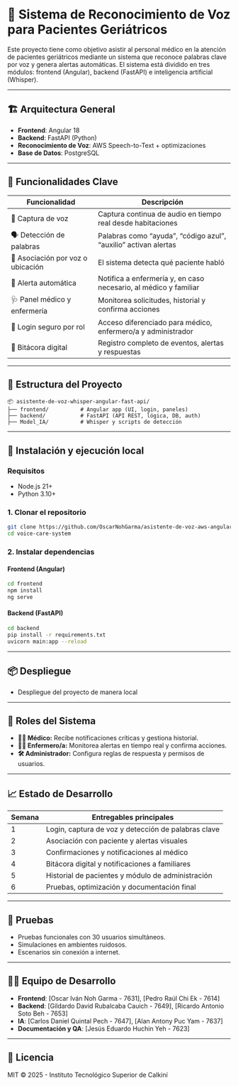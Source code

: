 # 🧠 Sistema de Reconocimiento de Voz para Pacientes Geriátricos

Este proyecto tiene como objetivo asistir al personal médico en la atención de pacientes geriátricos mediante un sistema que reconoce palabras clave por voz y genera alertas automáticas. El sistema está dividido en tres módulos: frontend (Angular), backend (FastAPI) e inteligencia artificial (Whisper).

---

## 🏗️ Arquitectura General

- **Frontend**: Angular 18
- **Backend**: FastAPI (Python)
- **Reconocimiento de Voz**: AWS Speech-to-Text + optimizaciones
- **Base de Datos**: PostgreSQL

---

## 🔑 Funcionalidades Clave

| Funcionalidad | Descripción |
|---------------|-------------|
| 🎤 Captura de voz | Captura continua de audio en tiempo real desde habitaciones |
| 🗣️ Detección de palabras | Palabras como “ayuda”, “código azul”, “auxilio” activan alertas |
| 🧍 Asociación por voz o ubicación | El sistema detecta qué paciente habló |
| 📣 Alerta automática | Notifica a enfermería y, en caso necesario, al médico y familiar |
| 🩺 Panel médico y enfermería | Monitorea solicitudes, historial y confirma acciones |
| 🔐 Login seguro por rol | Acceso diferenciado para médico, enfermero/a y administrador |
| 🧾 Bitácora digital | Registro completo de eventos, alertas y respuestas |

---

## 📁 Estructura del Proyecto

```
📦 asistente-de-voz-whisper-angular-fast-api/
├── frontend/          # Angular app (UI, login, paneles)
├── backend/           # FastAPI (API REST, lógica, DB, auth)
├── Model_IA/          # Whisper y scripts de detección
```

---

## 🚀 Instalación y ejecución local

### Requisitos

- Node.js 21+
- Python 3.10+

### 1. Clonar el repositorio

```bash
git clone https://github.com/OscarNohGarma/asistente-de-voz-aws-angular-fast-api.git
cd voice-care-system
```

### 2. Instalar dependencias

#### Frontend (Angular)
```bash
cd frontend
npm install
ng serve
```

#### Backend (FastAPI)
```bash
cd backend
pip install -r requirements.txt
uvicorn main:app --reload
```

---

## 📦 Despliegue

- Despliegue del proyecto de manera local

---

## 👥 Roles del Sistema

- **🧑‍⚕️ Médico:** Recibe notificaciones críticas y gestiona historial.
- **👩‍⚕️ Enfermero/a:** Monitorea alertas en tiempo real y confirma acciones.
- **🛠️ Administrador:** Configura reglas de respuesta y permisos de usuarios.

---

## 📈 Estado de Desarrollo

| Semana | Entregables principales |
|--------|-------------------------|
| 1      | Login, captura de voz y detección de palabras clave |
| 2      | Asociación con paciente y alertas visuales |
| 3      | Confirmaciones y notificaciones al médico |
| 4      | Bitácora digital y notificaciones a familiares |
| 5      | Historial de pacientes y módulo de administración |
| 6      | Pruebas, optimización y documentación final |

---

## 🧪 Pruebas

- Pruebas funcionales con 30 usuarios simultáneos.
- Simulaciones en ambientes ruidosos.
- Escenarios sin conexión a internet.

---

## 👨‍💻 Equipo de Desarrollo

- **Frontend**: [Oscar Iván Noh Garma - 7631], [Pedro Raúl Chi Ek - 7614]
- **Backend**: [Gildardo David Rubalcaba Cauich - 7649], [Ricardo Antonio Soto Beh - 7653]
- **IA**: [Carlos Daniel Quintal Pech - 7647], [Alan Antony Puc Yam - 7637]
- **Documentación y QA**: [Jesús Eduardo Huchin Yeh - 7623]

---

## 📄 Licencia

MIT © 2025 - Instituto Tecnológico Superior de Calkiní
